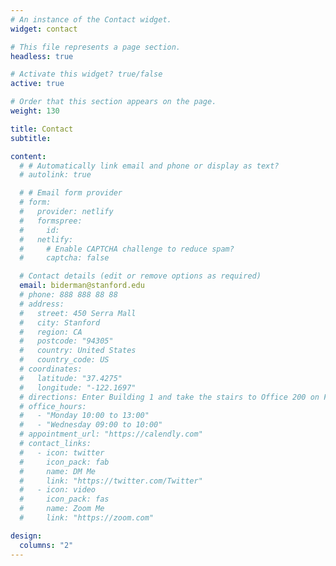 ```yaml
---
# An instance of the Contact widget.
widget: contact

# This file represents a page section.
headless: true

# Activate this widget? true/false
active: true

# Order that this section appears on the page.
weight: 130

title: Contact
subtitle:

content:
  # # Automatically link email and phone or display as text?
  # autolink: true

  # # Email form provider
  # form:
  #   provider: netlify
  #   formspree:
  #     id:
  #   netlify:
  #     # Enable CAPTCHA challenge to reduce spam?
  #     captcha: false

  # Contact details (edit or remove options as required)
  email: biderman@stanford.edu
  # phone: 888 888 88 88
  # address:
  #   street: 450 Serra Mall
  #   city: Stanford
  #   region: CA
  #   postcode: "94305"
  #   country: United States
  #   country_code: US
  # coordinates:
  #   latitude: "37.4275"
  #   longitude: "-122.1697"
  # directions: Enter Building 1 and take the stairs to Office 200 on Floor 2
  # office_hours:
  #   - "Monday 10:00 to 13:00"
  #   - "Wednesday 09:00 to 10:00"
  # appointment_url: "https://calendly.com"
  # contact_links:
  #   - icon: twitter
  #     icon_pack: fab
  #     name: DM Me
  #     link: "https://twitter.com/Twitter"
  #   - icon: video
  #     icon_pack: fas
  #     name: Zoom Me
  #     link: "https://zoom.com"

design:
  columns: "2"
---
```


